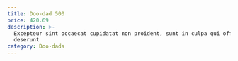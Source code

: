 ```yaml
---
title: Doo-dad 500
price: 420.69
description: >-
  Excepteur sint occaecat cupidatat non proident, sunt in culpa qui officia
  deserunt
category: Doo-dads
---
```


